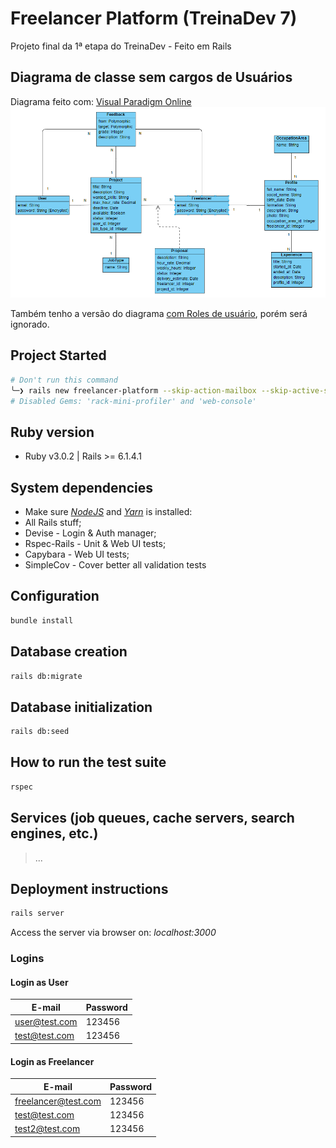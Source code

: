 # Freelancer Platform (TreinaDev 7)

Projeto final da 1ª etapa do TreinaDev - Feito em Rails

## Diagrama de classe sem cargos de Usuários

Diagrama feito com: [Visual Paradigm Online](https://online.visual-paradigm.com/)
![](public/readme/class-diagram-without-roles.png)

Também tenho a versão do diagrama [com Roles de usuário](public/readme/class-diagram-with-roles.png), porém será ignorado.

## Project Started

```sh
# Don't run this command
╰─❯ rails new freelancer-platform --skip-action-mailbox --skip-active-storage --skip-action-cable
# Disabled Gems: 'rack-mini-profiler' and 'web-console'
```

## Ruby version

- Ruby v3.0.2 | Rails >= 6.1.4.1

## System dependencies

- Make sure [_NodeJS_](https://nodejs.org/en/) and [_Yarn_](https://classic.yarnpkg.com/lang/en/docs/install) is installed:
- All Rails stuff;
- Devise - Login & Auth manager;
- Rspec-Rails - Unit & Web UI tests;
- Capybara - Web UI tests;
- SimpleCov - Cover better all validation tests

## Configuration

```sh
bundle install
```

## Database creation

```sh
rails db:migrate
```

## Database initialization

```sh
rails db:seed
```

## How to run the test suite

```sh
rspec
```

## Services (job queues, cache servers, search engines, etc.)

> ...

## Deployment instructions

```sh
rails server
```

Access the server via browser on: _localhost:3000_

### Logins

#### Login as User

| E-mail        | Password |
| ------------- | -------- |
| user@test.com | 123456   |
| test@test.com | 123456   |

#### Login as Freelancer

| E-mail              | Password |
| ------------------- | -------- |
| freelancer@test.com | 123456   |
| test@test.com       | 123456   |
| test2@test.com      | 123456   |
